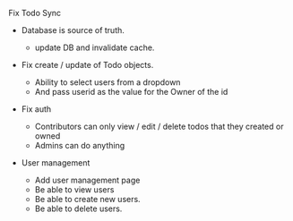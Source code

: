 Fix Todo Sync
- Database is source of truth. 
  - update DB and invalidate cache. 

- Fix create / update of Todo objects. 
  - Ability to select users from a dropdown
  - And pass userid as the value for the Owner of the id

- Fix auth
  - Contributors can only view / edit / delete todos that they created or owned
  - Admins can do anything


- User management
  - Add user management page
  - Be able to view users
  - Be able to create new users. 
  - Be able to delete users. 